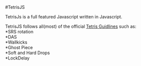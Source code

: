#TetrisJS

TetrisJs is a full featured Javascript written in Javascript. 

TetrisJS follows all(most) of the official [Tetris Guidlines](https://tetris.wiki/Main_Page) such as:  
	*SRS rotation  
	*DAS  
	*Wallkicks  
	*Ghost Piece  
	*Soft and Hard Drops  
	*LockDelay  

